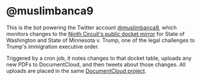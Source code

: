 # @muslimbanca9

This is the bot powering the Twitter account [@muslimbanca9](https://www.twitter.com/muslimbanca9), which monitors changes to the [Ninth Circuit's public docket mirror](http://www.ca9.uscourts.gov/content/view.php?pk_id=0000000860) for State of Washington and State of Minnesota v. Trump, one of the legal challenges to Trump's immigration executive order.

Triggered by a cron job, it notes changes to that docket table, uploads any new PDFs to DocumentCloud, and then tweets about those changes. All uploads are placed in the same [DocumentCloud project](https://www.documentcloud.org/search/projectid:31541-Washington-v-Trump-Muslim-Ban-9th-Circuit).
